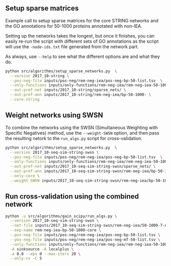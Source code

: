 
## Setup sparse matrices
Example call to setup sparse matrices for the core STRING networks and the GO annotations for 50-1000 proteins annotated with non-IEA.

Setting up the networks takes the longest, but once it finishes, you can easily re-run the script with different 
sets of GO annotations as the script will use the `-node-ids.txt` file generated from the network part. 

As always, use `--help` to see what the different options are and what they do.


```sh
python src/algorithms/setup_sparse_networks.py  \
  --version 2017_10-string \
  --pos-neg-file inputs/pos-neg/rem-neg-iea/pos-neg-bp-50-list.tsv  \
  --only-functions inputs/only-functions/rem-neg-iea/rem-neg-iea-50-1000.txt \
  --out-pref-net inputs/2017_10-string/sparse_nets/ \
  --out-pref-ann inputs/2017_10-string/rem-neg-iea/bp-50-1000- \
  --core-string
```

## Weight networks using SWSN
To combine the networks using the SWSN (Simultaneous Weighting with Specific Negatives) method,
use the `--weight-SWSN` option, and then pass the resulting netork to the 
`run_algs.py` script for cross-validation.

```sh
python src/algorithms/setup_sparse_networks.py  \
  --version 2017_10-seq-sim-string-swsn \
  --pos-neg-file inputs/pos-neg/rem-neg-iea/pos-neg-bp-50-list.tsv  \
  --only-functions inputs/only-functions/rem-neg-iea/rem-neg-iea-50-1000.txt \
  --out-pref-net inputs/2017_10-seq-sim-string-swsn/sparse_nets/ \
  --out-pref-ann inputs/2017_10-seq-sim-string-swsn/rem-neg-iea/bp-50-1000- \
  --only-core \
  --weight-SWSN inputs/2017_10-seq-sim-string-swsn/rem-neg-iea/bp-50-1000-
```

## Run cross-validation using the combined network
```sh
python -u src/algorithms/gain_scipy/run_algs.py \
  --version 2017_10-seq-sim-string-swsn \
  --net-file inputs/2017_10-seq-sim-string-swsn/rem-neg-iea/50-1000-7-nets-combined-SWSN.npz  \
  --exp-name rem-neg-iea-bp-50-1000-core \
  --pos-neg-file inputs/pos-neg/rem-neg-iea/pos-neg-bp-50-list.tsv \
  --pos-neg-file inputs/pos-neg/rem-neg-iea/pos-neg-mf-50-list.tsv \
  --only-functions inputs/only-functions/rem-neg-iea/rem-neg-iea-50-1000.txt  \
  -A sinksource -A localplus \
  -a 0.8 --eps 0 --max-iters 20 \
  --only-cv -C 5
```
